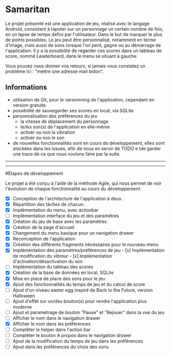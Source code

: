 # Samaritan

Le projet présenté est une application de jeu, réalisé avec le langage Android, consistant à tapoter sur un personnage un certain nombre de fois, en un lapse de temps défini par l'utilisateur. Dans le but de marquer le plus de points possibles.
Le jeu peut être personnalisé, notamment en terme d'image, mais aussi de sons lorsque l'on perd, gagne ou au démarrage de l'application.
Il y a la possibilité de regarder ces scores dans un tableau de score, nommé Leaderboard, dans le menu se situant à gauche.

Vous pouvez nous donner vos retours, si jamais vous constatez un problème ici :
"mettre une adresse mail bidon".

## Informations

* utilisation de Git, pour le versionning de l'application, cependant en version gratuite.
* possibilité de sauvegarder ses scores en local, via SQLite
* personnalisation des préférences du jeu
  - la vitesse de déplacement du personnage
  - le/les son(s) de l'application en elle-même
  - activer ou non la vibration
  - activer ou non le son
* de nouvelles fonctionnalités sont en cours de développement, elles sont stockées dans les issues, afin de nous en servir de TODO e tde garder une trace de ce que nous voulons faire par la suite.

-----------------
-----------------

#Étapes de développement

Le projet a été conçu à l'aide de la méthode Agile, qui nous permet de voir l'évolution de chaque fonctionnalité au cours du développement.

- [x] Conception de l'architecture de l'application à deux.
- [x] Répartition des tâches de chacun.
- [x] Implémentation du menu, avec actionbar
- [ ] Implémentation interface du jeu et des paramètres
- [x] Création du jeu de base avec les paramètres
- [x] Création de la page d'accueil
- [x] Changement du menu basique pour un navigation drawer
- [x] Reconception de l'application
- [x] Création des différents fragments nécessaires pour le nouveau menu
- [x] Implémentation des paramètres/préférences de jeu
        - [x] Implémentation de modification du vibreur
        - [x] Implémentation d'activation/désactivation du son
- [ ] Implémentation du tableau des scores
- [x] Création de la base de données en local, SQLite
- [x] Mise en place de place des sons pour le jeu
- [x] Ajout des fonctionnalités du temps de jeu et du calcul de score
- [ ] Ajout d'un niveau easter egg inspiré de Back to the Future, version Halloween
- [ ] Ajout d'effet sur un/des bouton(s) pour rendre l'application plus moderne
- [ ] Ajout et paramétrage de bouton "Pause" et "Rejouer" dans la vue du jeu
- [ ] Afficher le nom dans le navigation drawer
- [x] Afficher le nom dans les préférences
- [ ] Compléter le helper dans l'action bar
- [ ] Compléter le bouton A propos dans le navigation drawer
- [ ] Ajout de la modification du temps de jeu dans les préférences
- [ ] Ajout dans les préférences du choix des sons
